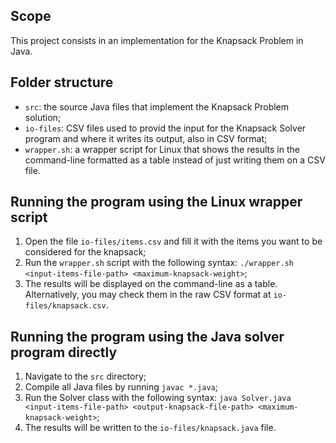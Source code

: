 ## Scope
This project consists in an implementation for the Knapsack Problem in Java.

## Folder structure
- `src`: the source Java files that implement the Knapsack Problem solution;
- `io-files`: CSV files used to provid the input for the Knapsack Solver program and where it writes its output, also in CSV format;
- `wrapper.sh`: a wrapper script for Linux that shows the results in the command-line formatted as a table instead of just writing them on a CSV file.

## Running the program using the Linux wrapper script
1. Open the file `io-files/items.csv` and fill it with the items you want to be considered for the knapsack;
2. Run the `wrapper.sh` script with the following syntax: `./wrapper.sh <input-items-file-path> <maximum-knapsack-weight>`;
3. The results will be displayed on the command-line as a table. Alternatively, you may check them in the raw CSV format at `io-files/knapsack.csv`.

## Running the program using the Java solver program directly
1. Navigate to the `src` directory;
2. Compile all Java files by running `javac *.java`;
3. Run the Solver class with the following syntax: `java Solver.java <input-items-file-path> <output-knapsack-file-path> <maximum-knapsack-weight>`;
4. The results will be written to the `io-files/knapsack.java` file.